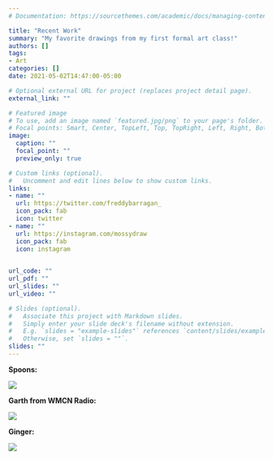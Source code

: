 ```yaml
---
# Documentation: https://sourcethemes.com/academic/docs/managing-content/

title: "Recent Work"
summary: "My favorite drawings from my first formal art class!"
authors: []
tags: 
- Art
categories: []
date: 2021-05-02T14:47:00-05:00

# Optional external URL for project (replaces project detail page).
external_link: ""

# Featured image
# To use, add an image named `featured.jpg/png` to your page's folder.
# Focal points: Smart, Center, TopLeft, Top, TopRight, Left, Right, BottomLeft, Bottom, BottomRight.
image:
  caption: ""
  focal_point: ""
  preview_only: true

# Custom links (optional).
#   Uncomment and edit lines below to show custom links.
links:
- name: ""
  url: https://twitter.com/freddybarragan_
  icon_pack: fab
  icon: twitter
- name: ""
  url: https://instagram.com/mossydraw
  icon_pack: fab
  icon: instagram
  

url_code: ""
url_pdf: ""
url_slides: ""
url_video: ""

# Slides (optional).
#   Associate this project with Markdown slides.
#   Simply enter your slide deck's filename without extension.
#   E.g. `slides = "example-slides"` references `content/slides/example-slides.md`.
#   Otherwise, set `slides = ""`.
slides: ""
---
```


**Spoons:**

![ ](/media/spoons.png)

**Garth from WMCN Radio:**

![ ](/media/garth.png)

**Ginger:**

![ ](/media/ginger.png
)


